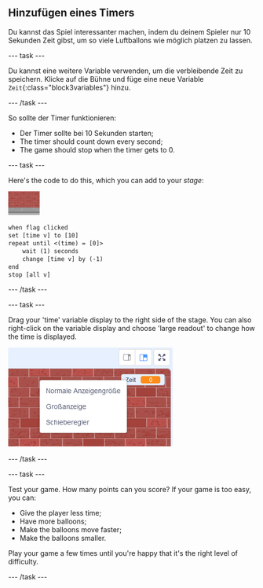 ## Hinzufügen eines Timers

Du kannst das Spiel interessanter machen, indem du deinem Spieler nur 10 Sekunden Zeit gibst, um so viele Luftballons wie möglich platzen zu lassen.

--- task ---

Du kannst eine weitere Variable verwenden, um die verbleibende Zeit zu speichern. Klicke auf die Bühne und füge eine neue Variable `Zeit`{:class="block3variables"} hinzu.

--- /task ---

So sollte der Timer funktionieren:

+ Der Timer sollte bei 10 Sekunden starten;
+ The timer should count down every second;
+ The game should stop when the timer gets to 0.

--- task ---

Here's the code to do this, which you can add to your _stage_:

![balloon sprite](images/stage-sprite.png)

```blocks3
when flag clicked
set [time v] to [10]
repeat until <(time) = [0]>
    wait (1) seconds
    change [time v] by (-1)
end
stop [all v]
```

--- /task ---

--- task ---

Drag your 'time' variable display to the right side of the stage. You can also right-click on the variable display and choose 'large readout' to change how the time is displayed.

![screenshot](images/balloons-readout.png)

--- /task ---

--- task ---

Test your game. How many points can you score? If your game is too easy, you can:

+ Give the player less time;
+ Have more balloons;
+ Make the balloons move faster;
+ Make the balloons smaller.

Play your game a few times until you're happy that it's the right level of difficulty.

--- /task ---

